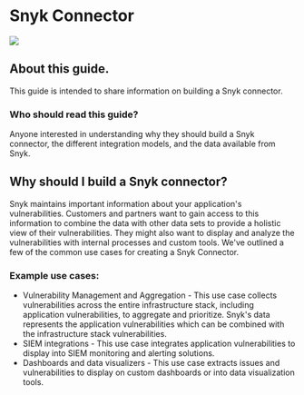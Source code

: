 # Snyk Connector

![](https://github.com/snyk/user-docs/tree/0874305e3aea1ea3c57b0398879776ac062b3479/.gitbook/assets/container-intergration.png)

## About this guide.

This guide is intended to share information on building a Snyk connector.

### Who should read this guide?

Anyone interested in understanding why they should build a Snyk connector, the different integration models, and the data available from Snyk.

## Why should I build a Snyk connector?

Snyk maintains important information about your application's vulnerabilities. Customers and partners want to gain access to this information to combine the data with other data sets to provide a holistic view of their vulnerabilities. They might also want to display and analyze the vulnerabilities with internal processes and custom tools. We've outlined a few of the common use cases for creating a Snyk Connector.

### Example use cases:

* Vulnerability Management and Aggregation - This use case collects vulnerabilities across the entire infrastructure stack, including application vulnerabilities, to aggregate and prioritize. Snyk's data represents the application vulnerabilities which can be combined with the infrastructure stack vulnerabilities.
* SIEM integrations - This use case integrates application vulnerabilities to display into SIEM  monitoring and alerting solutions.
* Dashboards and data visualizers - This use case extracts issues and vulnerabilities to display on custom dashboards or into data visualization tools.

